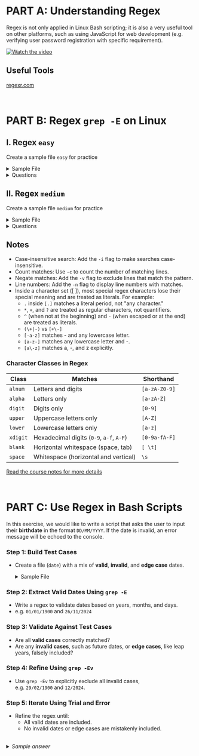# PART A: Understanding Regex
Regex is not only applied in Linux Bash scripting; it is also a very useful tool on other platforms, such as using JavaScript for web development (e.g. verifying user password registration with specific requirement).  

[![Watch the video](https://img.youtube.com/vi/sXQxhojSdZM/0.jpg)](https://www.youtube.com/watch?v=sXQxhojSdZM)

## Useful Tools
[regexr.com](https://regexr.com/)

<br>


# PART B: Regex `grep -E` on Linux
## I. Regex `easy`
Create a sample file `easy` for practice
<details>
    <summary>Sample File</summary>
  
  ```
    apple
    banana
    cherry
    apple pie
    pierre
    pineapple
    1234
    5678
    apple123
    cherry-pie
    Banana
    applyeah
    banana pie
    cherry pie
  ```
</details>


<details>
  <summary>Questions</summary>

  1. Find lines containing the word "apple".  

  2. Find lines ending with "pie".  

  3. Match lines starting with a digit.  

  4. Find lines containing only lowercase letters.  

  5. Match lines that have a hyphen (-).  

  6. Find lines containing numbers.  

  7. Match lines that contain "apple" but not "pineapple".  

  8. Match lines that have at least one uppercase letter.  

  9. Find lines with exactly five characters.  

  10. Match lines that contain "cherry" or "banana" (case-insensitive).  

</details>


## II. Regex `medium`
Create a sample file `medium` for practice
<details>
    <summary>Sample File</summary>
  
  ```
apple
banana
cherry
apple pie
pierre
pineapple
1234
5678
apple123
cherry-pie
Banana
applyeah
banana pie
cherry pie
ififif
if
fi
+-123.3
+1111
-2222
56.38+-
hello_world
HELLO_WORLD
HELLO WORLD
ABC DEFGH
-D
_ZERO
CamelCase
snake_case
PascalCase
123-456-7890
(123) 456-7890
john.doe@example.com
jane_doe@example.co.uk
john.doe+alias@example.com
user%example@domain.com
http://example.com
https://www.example.org
ftp://files.example.com
https://subdomain.example.co.uk
25-12-2024
31/12/2024
2024-11-24
1899-01-01
2024-12-32
2025-01-10
24/11/2024
error: file not found
WARNING: Disk space low
INFO: Operation completed
$100.00
USD 100.00
€99.99
+123.45
-9876.54
Item#12345
SKU-98765
#hashtag
@mention
.9
  ```
</details>

<details>
  <summary>Questions</summary>

  1. Match lines containing floating-point numbers (e.g., `+-123.3`, `56.38`).

  2. Match lines with email addresses.

  3. Match URLs (e.g., `http://`, `https://`, `ftp://`).

  4. Match phone numbers (e.g., `123-456-7890`, `(123) 456-7890`).

  5. Match lines with snake_case or CamelCase words.

  6. Match lines containing currency values (e.g., `$100.00`, `€99.99`, `USD 100.00`).

  7. Match lines with uppercase letters only (e.g., `HELLO_WORLD`).

  8. Match lines with hashtags or mentions (e.g., `#hashtag`, `@mention`).

  9. Match lines containing warnings or errors (e.g., `WARNING`, `error`).

  10. Match product codes (e.g., `Item#12345`, `SKU-98765`).

</details>

## Notes
- Case-insensitive search: Add the `-i` flag to make searches case-insensitive.
- Count matches: Use `-c` to count the number of matching lines.
- Negate matches: Add the `-v` flag to exclude lines that match the pattern.
- Line numbers: Add the `-n` flag to display line numbers with matches.
- Inside a character set ([ ]), most special regex characters lose their special meaning and are treated as literals.
  For example:
    - `.` inside `[.]` matches a literal period, not "any character."
    - `*`, `+`, and `?` are treated as regular characters, not quantifiers.
    - `^` (when not at the beginning) and `-` (when escaped or at the end) are treated as literals.
    - `(\+|-)` vs `[+\-]`
    - `[-a-z]` matches - and any lowercase letter.
    - `[a-z-]` matches any lowercase letter and -.
    - `[a\-z]` matches a, -, and z explicitly.

### Character Classes in Regex
| **Class**  | **Matches**                                                   | **Shorthand**               |
|------------|---------------------------------------------------------------|-----------------------------|
| `alnum`    | Letters and digits                                            | `[a-zA-Z0-9]`               |
| `alpha`    | Letters only                                                  | `[a-zA-Z]`                  |
| `digit`    | Digits only                                                   | `[0-9]`                     |
| `upper`    | Uppercase letters only                                        | `[A-Z]`                     |
| `lower`    | Lowercase letters only                                        | `[a-z]`                     |
| `xdigit`   | Hexadecimal digits (`0-9`, `a-f`, `A-F`)                      | `[0-9a-fA-F]`               |
| `blank`    | Horizontal whitespace (space, tab)                            | `[ \t]`                     |
| `space`    | Whitespace (horizontal and vertical)                          | `\s`                        |

[Read the course notes for more details](http://15.223.64.81/doku.php?id=ops102:regular_expressions)


<br>

# PART C: Use Regex in Bash Scripts

In this exercise, we would like to write a script that asks the user to input their <b>birthdate</b> in the format `DD/MM/YYYY`.
If the date is invalid, an error message will be echoed to the console.

### **Step 1: Build Test Cases**

- Create a file (`date`) with a mix of **valid**, **invalid**, and **edge case** dates.

    <details>
    <summary>Sample File</summary>
    
    ```plaintext
    # Valid dates
    01/01/1900
    28/02/2000
    29/02/2024
    31/12/1999
    30/11/2024
    01/03/2024
    15/06/2015
    29/02/2004
    31/07/2020
    01/01/2023
    
    # Invalid dates
    01/01/1899
    31/04/2023
    31/11/2024
    32/01/2024
    30/02/2024
    01/13/2024
    00/12/2023
    15/00/2023
    01/01/2025
    
    # Edge cases (Leap year)
    29/02/2023
    29/02/1900
    01/12/2024

    # Format checking
    1995/01/01
    2001/31/12
    Dec 31, 2024
    ```
    
    </details>



### **Step 2: Extract Valid Dates Using `grep -E`**

- Write a regex to validate dates based on years, months, and days.
- e.g. `01/01/1900` and `26/11/2024`


### **Step 3: Validate Against Test Cases**

- Are all **valid cases** correctly matched?  
- Are any **invalid cases**, such as future dates, or **edge cases**, like leap years, falsely included?


### **Step 4: Refine Using `grep -Ev`**

- Use `grep -Ev` to explicitly exclude all invalid cases,  
  e.g. `29/02/1900` and `12/2024`.


### **Step 5: Iterate Using Trial and Error**

- Refine the regex until:
  - All valid dates are included.
  - No invalid dates or edge cases are mistakenly included.

<br>
<details>
<summary><i>Sample answer</i></summary>
    
```bash
        grep -E "(((0[1-9]|[12][0-9]|[3][01])(/0[13578]|/1(0|2))|(0[1-9]|1[0-9]|2[0-8])/02|(0[1-9]|[12][0-9]|30)(/0[469]|/11))/(19[0-9]{2}|20[01][0-9]|202[0-4])|29/02/(19([02468][048]|[13579][26])|2000|20(04|08|[2468][048]|[13579][26])))" date | grep -Ev "([0-9]{2}/12/2024|29/02/1900)"
    
```
    
</details>
